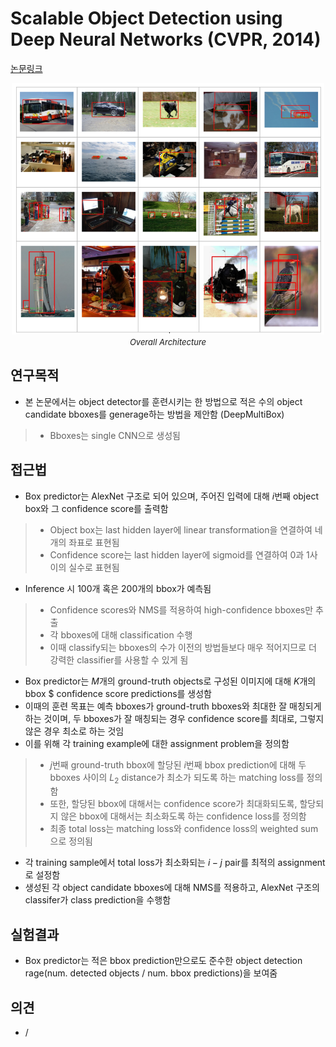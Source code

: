 # Scalable Object Detection using Deep Neural Networks (CVPR, 2014)

[논문링크](https://openaccess.thecvf.com/content_cvpr_2014/html/Erhan_Scalable_Object_Detection_2014_CVPR_paper.html)

<p align="center">
    <img width="500" alt='fig1' src="../img/erhan2014scalable.png?raw=true"></br>
    <em><font size=2>Overall Architecture</font></em>
</p>

## 연구목적
- 본 논문에서는 object detector를 훈련시키는 한 방법으로 적은 수의 object candidate bboxes를 generage하는 방법을 제안함 (DeepMultiBox)
> - Bboxes는 single CNN으로 생성됨

## 접근법
- Box predictor는 AlexNet 구조로 되어 있으며, 주어진 입력에 대해 $i$번째 object box와 그 confidence score를 출력함
> - Object box는 last hidden layer에 linear transformation을 연결하여 네 개의 좌표로 표현됨
> - Confidence score는 last hidden layer에 sigmoid를 연결하여 0과 1사이의 실수로 표현됨
- Inference 시 100개 혹은 200개의 bbox가 예측됨
> - Confidence scores와 NMS를 적용하여 high-confidence bboxes만 추출
> - 각 bboxes에 대해 classification 수행
> - 이때 classify되는 bboxes의 수가 이전의 방법들보다 매우 적어지므로 더 강력한 classifier를 사용할 수 있게 됨
- Box predictor는 $M$개의 ground-truth objects로 구성된 이미지에 대해 $K$개의 bbox $ confidence score predictions를 생성함
- 이때의 훈련 목표는 예측 bboxes가 ground-truth bboxes와 최대한 잘 매칭되게 하는 것이며, 두 bboxes가 잘 매칭되는 경우 confidence score를 최대로, 그렇지 않은 경우 최소로 하는 것임
- 이를 위해 각 training example에 대한 assignment problem을 정의함
> - $j$번째 ground-truth bbox에 할당된 $i$번째 bbox prediction에 대해 두 bboxes 사이의 $L_2$ distance가 최소가 되도록 하는 matching loss를 정의함
> - 또한, 할당된 bbox에 대해서는 confidence score가 최대화되도록, 할당되지 않은 bbox에 대해서는 최소화도록 하는 confidence loss를 정의함
> - 최종 total loss는 matching loss와 confidence loss의 weighted sum으로 정의됨
- 각 training sample에서 total loss가 최소화되는 $i-j$ pair를 최적의 assignment로 설정함
- 생성된 각 object candidate bboxes에 대해 NMS를 적용하고, AlexNet 구조의 classifer가 class prediction을 수행함

## 실험결과
- Box predictor는 적은 bbox prediction만으로도 준수한 object detection rage(num. detected objects / num. bbox predictions)을 보여줌

## 의견
- / 